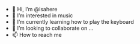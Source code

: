 - 👋 Hi, I’m @isahere
- 👀 I’m interested in music
- 🌱 I’m currently learning how to play the keyboard 
- 💞️ I’m looking to collaborate on ...
- 📫 How to reach me 

<!---
isahere/isahere is a ✨ special ✨ repository because its `README.md` (this file) appears on your GitHub profile.
You can click the Preview link to take a look at your changes.
--->
